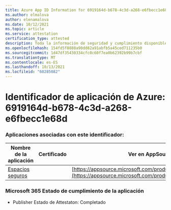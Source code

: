 ```yaml
---
title: Azure App ID Information for 6919164d-b678-4c3d-a268-e6fbecc1e68d
ms.author: elmalova
author: elenamalova
ms.date: 10/12/2021
ms.topic: article
ms.service: attestation
certification_type: attested
description: Toda la información de seguridad y cumplimiento disponible para 6919164d-b678-4c3d-a268-e6fbecc1e68d.
ms.openlocfilehash: 154fd5f8888a90dd82a91abfb5a45ced711235b0
ms.sourcegitcommit: 1d47df35430334cfc0c60f7ea0b62392b99b7cbf
ms.translationtype: MT
ms.contentlocale: es-ES
ms.lasthandoff: 10/13/2021
ms.locfileid: "60285082"
---
```

# <a name="azure-app-id-6919164d-b678-4c3d-a268-e6fbecc1e68d"></a>Identificador de aplicación de Azure: 6919164d-b678-4c3d-a268-e6fbecc1e68d


### <a name="apps-associated-with-this-id"></a>Aplicaciones asociadas con este identificador:
| **Nombre de la aplicación** | **Certificado** | **Ver en AppSource** |
|--------------|---------------|-----------------------|
| [Espacios seguros](https://docs.microsoft.com/microsoft-365-app-certification/forward/WA200002691) |  | [https://appsource.microsoft.com/product/office/WA200002691](https://appsource.microsoft.com/product/office/WA200002691) |

### <a name="microsoft-365-app-compliance-status"></a>Microsoft 365 Estado de cumplimiento de la aplicación
- Publisher Estado de Attestaton: Completado
